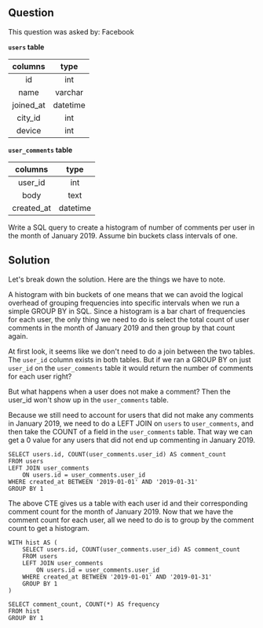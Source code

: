 ## Question
This question was asked by: Facebook

**`users` table**

|  columns  |   type   |
|:---------:|:--------:|
|     id    |    int   |
|    name   |  varchar |
| joined_at | datetime |
|  city_id  |    int   |
|   device  |    int   |

**`user_comments` table**

|   columns  |   type   |
|:----------:|:--------:|
|   user_id  |    int   |
|    body    |   text   |
| created_at | datetime |

Write a SQL query to create a histogram of number of comments per user in the month of January 2019. Assume bin buckets class intervals of one.

## Solution
Let's break down the solution. Here are the things we have to note.

A histogram with bin buckets of one means that we can avoid the logical overhead of grouping frequencies into specific intervals when we run a simple GROUP BY in SQL. Since a histogram is a bar chart of frequencies for each user, the only thing we need to do is select the total count of user comments in the month of January 2019 and then group by that count again.

At first look, it seems like we don't need to do a join between the two tables. The `user_id` column exists in both tables. But if we ran a GROUP BY on just `user_id` on the `user_comments` table it would return the number of comments for each user right?

But what happens when a user does not make a comment? Then the user_id won't show up in the `user_comments` table.

Because we still need to account for users that did not make any comments in January 2019, we need to do a LEFT JOIN on `users` to `user_comments`, and then take the COUNT of a field in the `user_comments` table. That way we can get a 0 value for any users that did not end up commenting in January 2019.

```
SELECT users.id, COUNT(user_comments.user_id) AS comment_count
FROM users
LEFT JOIN user_comments
    ON users.id = user_comments.user_id
WHERE created_at BETWEEN '2019-01-01' AND '2019-01-31'
GROUP BY 1
```

The above CTE gives us a table with each user id and their corresponding comment count for the month of January 2019. Now that we have the comment count for each user, all we need to do is to group by the comment count to get a histogram.

```
WITH hist AS (
    SELECT users.id, COUNT(user_comments.user_id) AS comment_count
    FROM users
    LEFT JOIN user_comments
        ON users.id = user_comments.user_id
    WHERE created_at BETWEEN '2019-01-01' AND '2019-01-31'
    GROUP BY 1
)

SELECT comment_count, COUNT(*) AS frequency
FROM hist
GROUP BY 1
```
